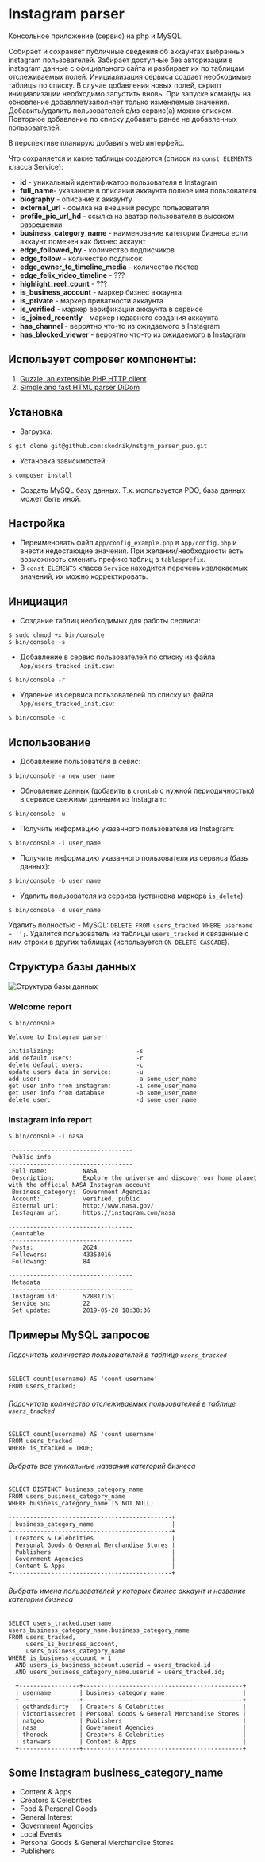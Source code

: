 # Instagram parser

Консольное приложение (сервис) на php и MySQL. 

Собирает и сохраняет публичные сведения об аккаунтах выбранных instagram пользователей. Забирает доступные без авторизации в instagram данные с официального сайта и разбирает их по таблицам отслеживаемых полей. Инициализация сервиса создает необходимые таблицы по списку. В случае добавления новых полей, скрипт инициализации необходимо запустить вновь. При запуске команды на обновление добавляет/заполняет только изменяемые значения. Добавить/удалить пользователей в/из сервис(а) можно списком. Повторное добавление по списку добавить ранее не добавленных пользователей.
 
 В перспективе планирую добавить web интерфейс.

Что сохраняется и какие таблицы создаются (список из `const ELEMENTS` класса Service):
- **id** - уникальный идентификатор пользователя в Instagram
- **full_name**- указанное в описании аккаунта полное имя пользователя
- **biography** - описание к аккаунту
- **external_url** - ссылка на внешний ресурс пользователя
- **profile_pic_url_hd** - ссылка на аватар пользователя в высоком разрешении
- **business_category_name** - наименование категории бизнеса если аккаунт помечен как бизнес аккаунт
- **edge_followed_by** - количество подписчиков
- **edge_follow** - количество подписок
- **edge_owner_to_timeline_media** - количество постов
- **edge_felix_video_timeline** - ???
- **highlight_reel_count** - ???
- **is_business_account** - маркер бизнес аккаунта
- **is_private** - маркер приватности аккаунта
- **is_verified** - маркер верификации аккаунта в сервисе
- **is_joined_recently** - маркер недавнего создания аккаунта
- **has_channel** - вероятно что-то из ожидаемого в Instagram
- **has_blocked_viewer** - вероятно что-то из ожидаемого в Instagram

## Использует composer компоненты:
1. [Guzzle, an extensible PHP HTTP client](https://github.com/guzzle/guzzle)
2. [Simple and fast HTML parser DiDom](https://github.com/Imangazaliev/DiDOM)

## Установка
- Загрузка:
```
$ git clone git@github.com:skodnik/nstgrm_parser_pub.git
```
- Установка зависимостей:
```
$ composer install
```
- Создать MySQL базу данных. Т.к. используется PDO, база данных может быть иной.

## Настройка
- Переименовать файл `App/config_example.php` в `App/config.php` и внести недостающие значения. При желании/необходиости есть возможность сменить префикс таблиц в `tablesprefix`.
- В `const ELEMENTS` класса `Service` находится перечень извлекаемых значений, их можно корректировать.

## Инициация
- Создание таблиц необходимых для работы сервиса:
```
$ sudo chmod +x bin/console
$ bin/console -s
```
- Добавление в сервис пользователей по списку из файла `App/users_tracked_init.csv`:
```
$ bin/console -r
```
- Удаление из сервиса пользователей по списку из файла `App/users_tracked_init.csv`:
```
$ bin/console -с
```

## Использование
- Добавление пользователя в севис:
 ```
$ bin/console -a new_user_name
 ```
- Обновление данных (добавить в `crontab` с нужной периодичностью) в сервисе свежими данными из Instagram: 
```
$ bin/console -u
```
- Получить информацию указанного пользователя из Instagram:
```
$ bin/console -i user_name
```
- Получить информацию указанного пользователя из сервиса (базы данных):
```
$ bin/console -b user_name
```
- Удалить пользователя из сервиса (установка маркера `is_delete`):
```
$ bin/console -d user_name
```
Удалить полностью - MySQL: `DELETE FROM users_tracked WHERE username = '';`. Удалится пользователь из таблицы `users_tracked` и связанные с ним строки в других таблицах (используется `ON DELETE CASCADE`).

## Структура базы данных
![Структура базы данных](nstgrm_db.png)

### Welcome report
```
$ bin/console

Welcome to Instagram parser! 

initializing:                       -s
add default users:                  -r
delete default users:               -c
update users data in service:       -u
add user:                           -a some_user_name
get user info from instagram:       -i some_user_name
get user info from database:        -b some_user_name
delete user:                        -d some_user_name
```

### Instagram info report
```
$ bin/console -i nasa

-----------------------------------
 Public info
-----------------------------------
 Full name:          NASA
 Description:        Explore the universe and discover our home planet with the official NASA Instagram account
 Business_category:  Government Agencies
 Account:            verified, public
 External url:       http://www.nasa.gov/
 Instagram url:      https://instagram.com/nasa

-----------------------------------
 Countable
-----------------------------------
 Posts:              2624
 Followers:          43353016
 Following:          84

-----------------------------------
 Metadata
-----------------------------------
 Instagram id:       528817151
 Service sn:         22
 Set update:         2019-05-28 18:38:36
```

## Примеры MySQL запросов

###### Подсчитать количество пользователей в таблице `users_tracked`
```
SELECT count(username) AS 'count username'
FROM users_tracked;
```

###### Подсчитать количество отслеживаемых пользователей в таблице `users_tracked`
```
SELECT count(username) AS 'count username'
FROM users_tracked
WHERE is_tracked = TRUE;
```

###### Выбрать все уникальные названия категорий бизнеса
```
SELECT DISTINCT business_category_name
FROM users_business_category_name
WHERE business_category_name IS NOT NULL;

+---------------------------------------------+
| business_category_name                      |
+---------------------------------------------+
| Creators & Celebrities                      |
| Personal Goods & General Merchandise Stores |
| Publishers                                  |
| Government Agencies                         |
| Content & Apps                              |
+---------------------------------------------+
```
###### Выбрать имена пользователей у которых бизнес аккаунт и название категории бизнеса
```
SELECT users_tracked.username, users_business_category_name.business_category_name
FROM users_tracked,
     users_is_business_account,
     users_business_category_name
WHERE is_business_account = 1
  AND users_is_business_account.userid = users_tracked.id
  AND users_business_category_name.userid = users_tracked.id;
  
  +-----------------+---------------------------------------------+
  | username        | business_category_name                      |
  +-----------------+---------------------------------------------+
  | gethandsdirty   | Creators & Celebrities                      |
  | victoriassecret | Personal Goods & General Merchandise Stores |
  | natgeo          | Publishers                                  |
  | nasa            | Government Agencies                         |
  | therock         | Creators & Celebrities                      |
  | starwars        | Content & Apps                              |
  +-----------------+---------------------------------------------+

  ```
  ## Some Instagram business_category_name
  - Content & Apps
  - Creators & Celebrities
  - Food & Personal Goods
  - General Interest
  - Government Agencies
  - Local Events
  - Personal Goods & General Merchandise Stores
  - Publishers